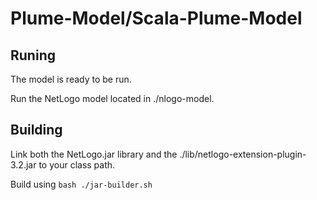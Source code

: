 # Plume-Model/Scala-Plume-Model 

## Runing 
The model is ready to be run. 

Run the NetLogo model located in ./nlogo-model.

## Building
Link both the NetLogo.jar library and the ./lib/netlogo-extension-plugin-3.2.jar to your class path.

Build using `bash ./jar-builder.sh`



